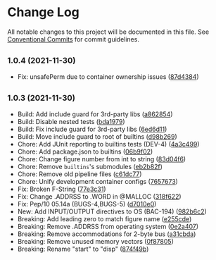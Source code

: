 # Change Log

All notable changes to this project will be documented in this file.
See [Conventional Commits](https://conventionalcommits.org) for commit guidelines.

## <small>1.0.4 (2021-11-30)</small>

* Fix: unsafePerm due to container ownership issues ([87d4384](https://gitlab.com/pep10/pepsuite/commit/87d4384))





## <small>1.0.3 (2021-11-30)</small>

* Build: Add include guard for 3rd-party libs ([a862854](https://gitlab.com/pep10/pepsuite/commit/a862854))
* Build: Disable nested tests ([bda1979](https://gitlab.com/pep10/pepsuite/commit/bda1979))
* Build: Fix include guard for 3rd-party libs ([6ed6d11](https://gitlab.com/pep10/pepsuite/commit/6ed6d11))
* Build: Move include guard to root of builtins ([d98b269](https://gitlab.com/pep10/pepsuite/commit/d98b269))
* Chore: Add JUnit reporting to builtins tests (DEV-4) ([4a3c499](https://gitlab.com/pep10/pepsuite/commit/4a3c499))
* Chore: Add package.json to builtins ([06b9f02](https://gitlab.com/pep10/pepsuite/commit/06b9f02))
* Chore: Change figure number from int to string ([83d04f6](https://gitlab.com/pep10/pepsuite/commit/83d04f6))
* Chore: Remove `builtins`'s submodules ([eb2b82f](https://gitlab.com/pep10/pepsuite/commit/eb2b82f))
* Chore: Remove old pipeline files ([c61dc77](https://gitlab.com/pep10/pepsuite/commit/c61dc77))
* Chore: Unify development container configs ([7657673](https://gitlab.com/pep10/pepsuite/commit/7657673))
* Fix: Broken F-String ([77e3c31](https://gitlab.com/pep10/pepsuite/commit/77e3c31))
* Fix: Change .ADDRSS to .WORD in @MALLOC ([318f622](https://gitlab.com/pep10/pepsuite/commit/318f622))
* Fix: Pep/10 05.14a (BUGS-4,BUGS-5) ([d7010e0](https://gitlab.com/pep10/pepsuite/commit/d7010e0))
* New: Add INPUT/OUTPUT directives to OS (BAC-194) ([982b6c2](https://gitlab.com/pep10/pepsuite/commit/982b6c2))
* Breaking: Add leading zero to match figure name ([e255cde](https://gitlab.com/pep10/pepsuite/commit/e255cde))
* Breaking: Remove .ADDRSS from operating system ([0e2a407](https://gitlab.com/pep10/pepsuite/commit/0e2a407))
* Breaking: Remove accommodations for 2-byte bus ([a31cbda](https://gitlab.com/pep10/pepsuite/commit/a31cbda))
* Breaking: Remove unused memory vectors ([0f87805](https://gitlab.com/pep10/pepsuite/commit/0f87805))
* Breaking: Rename "start" to "disp" ([874f49b](https://gitlab.com/pep10/pepsuite/commit/874f49b))
